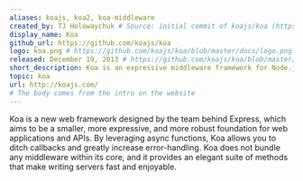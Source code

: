 ```yaml
---
aliases: koajs, koa2, koa-middleware
created_by: TJ Holowaychuk # Source: initial commit of koajs/koa (https://github.com/koajs/koa/commit/9e167c5)
display_name: Koa
github_url: https://github.com/koajs/koa
logo: koa.png # https://github.com/koajs/koa/blob/master/docs/logo.png
released: December 19, 2013 # https://github.com/koajs/koa/blob/master/History.md#011--2013-12-19
short_description: Koa is an expressive middleware framework for Node.js servers that uses ES2017 async functions.
topic: koa
url: http://koajs.com/
# The body comes from the intro on the website
---
```


Koa is a new web framework designed by the team behind Express,
which aims to be a smaller, more expressive, and more robust foundation
for web applications and APIs. By leveraging async functions, Koa allows you
to ditch callbacks and greatly increase error-handling. Koa does not bundle any
middleware within its core, and it provides an elegant suite of methods that make
writing servers fast and enjoyable.
